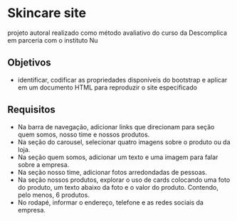 # Skincare site

projeto autoral realizado como método avaliativo do curso da Descomplica em parceria com o instituto Nu

## Objetivos

- identificar, codificar as propriedades disponíveis do bootstrap e aplicar em
um documento HTML para reproduzir o site especificado

## Requisitos

- Na barra de navegação, adicionar links que direcionam para seção quem somos, nosso time e nossos produtos.
- Na seção do carousel, selecionar quatro imagens sobre o produto ou da loja.
- Na seção quem somos, adicionar um texto e uma imagem para falar sobre a empresa.
- Na seção nosso time, adicionar fotos arredondadas de pessoas.
- Na seção nossos produtos, explorar o uso de cards colocando uma foto do produto, um texto abaixo da foto e o valor do produto. Contendo, pelo menos, 6 produtos. 
- No rodapé, informar o endereço, telefone e as redes sociais da empresa.